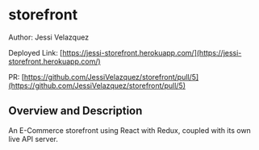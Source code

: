 # storefront

Author: Jessi Velazquez

Deployed Link: [https://jessi-storefront.herokuapp.com/](https://jessi-storefront.herokuapp.com/)

PR: [https://github.com/JessiVelazquez/storefront/pull/5](https://github.com/JessiVelazquez/storefront/pull/5)


## Overview and Description

An E-Commerce storefront using React with Redux, coupled with its own live API server.
